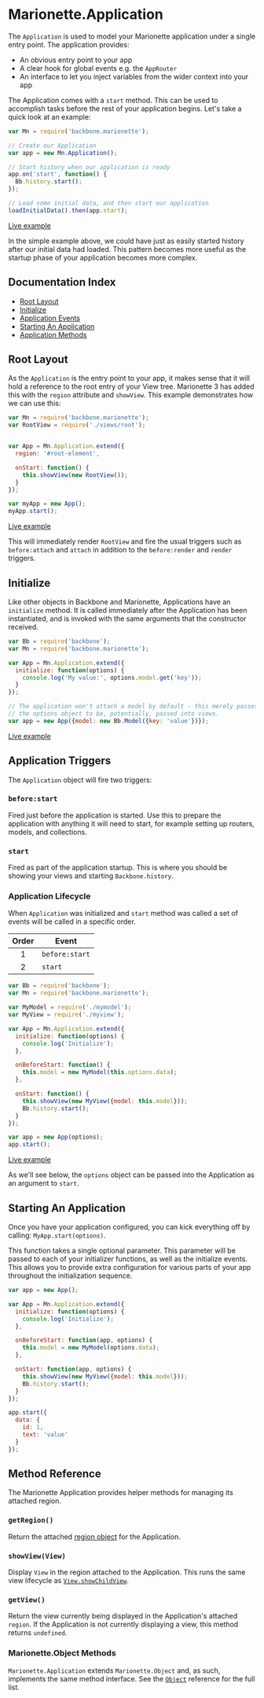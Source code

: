 # Marionette.Application

The `Application` is used to model your Marionette application under a single
entry point. The application provides:

* An obvious entry point to your app
* A clear hook for global events e.g. the `AppRouter`
* An interface to let you inject variables from the wider context into your app

The Application comes with a `start` method. This can be used to accomplish
tasks before the rest of your application begins. Let's take a quick look at an
example:

```javascript
var Mn = require('backbone.marionette');

// Create our Application
var app = new Mn.Application();

// Start history when our application is ready
app.on('start', function() {
  Bb.history.start();
});

// Load some initial data, and then start our application
loadInitialData().then(app.start);
```

[Live example](https://jsfiddle.net/marionettejs/kk266551/)

In the simple example above, we could have just as easily started history after
our initial data had loaded. This pattern becomes more useful as the startup
phase of your application becomes more complex.

## Documentation Index

* [Root Layout](#root-layout)
* [Initialize](#initialize)
* [Application Events](#application-events)
* [Starting An Application](#starting-an-application)
* [Application Methods](#application-methods)

## Root Layout

As the `Application` is the entry point to your app, it makes sense that it will
hold a reference to the root entry of your View tree. Marionette 3 has added
this with the `region` attribute and `showView`. This example demonstrates how
we can use this:

```javascript
var Mn = require('backbone.marionette');
var RootView = require('./views/root');


var App = Mn.Application.extend({
  region: '#root-element',

  onStart: function() {
    this.showView(new RootView());
  }
});

var myApp = new App();
myApp.start();
```

[Live example](https://jsfiddle.net/marionettejs/uzc8or6u/)

This will immediately render `RootView` and fire the usual triggers such as
`before:attach` and `attach` in addition to the `before:render` and `render`
triggers.

## Initialize

Like other objects in Backbone and Marionette, Applications have an `initialize`
method. It is called immediately after the Application has been instantiated,
and is invoked with the same arguments that the constructor received.

```javascript
var Bb = require('backbone');
var Mn = require('backbone.marionette');

var App = Mn.Application.extend({
  initialize: function(options) {
    console.log('My value:', options.model.get('key'));
  }
});

// The application won't attach a model by default - this merely passes it into
// the options object to be, potentially, passed into views.
var app = new App({model: new Bb.Model({key: 'value'})});
```

[Live example](https://jsfiddle.net/marionettejs/5qsmsu2x/)

## Application Triggers

The `Application` object will fire two triggers:

### `before:start`

Fired just before the application is started. Use this to prepare the
application with anything it will need to start, for example setting up
routers, models, and collections.

### `start`

Fired as part of the application startup. This is where you should be showing
your views and starting `Backbone.history`.

### Application Lifecycle

When `Application` was initialized and `start` method was called
a set of events will be called in a specific order.

| Order |      Event      |
| :---: |-----------------|
|   1   | `before:start`  |
|   2   | `start`         |

```javascript
var Bb = require('backbone');
var Mn = require('backbone.marionette');

var MyModel = require('./mymodel');
var MyView = require('./myview');

var App = Mn.Application.extend({
  initialize: function(options) {
    console.log('Initialize');
  },

  onBeforeStart: function() {
    this.model = new MyModel(this.options.data); 
  },

  onStart: function() {
    this.showView(new MyView({model: this.model}));
    Bb.history.start();
  }
});

var app = new App(options);
app.start();
```

[Live example](https://jsfiddle.net/marionettejs/ny59rs7b/)

As we'll see below, the `options` object can be passed into the Application as an
argument to `start`.

## Starting An Application

Once you have your application configured, you can kick everything off by
calling: `MyApp.start(options)`.

This function takes a single optional parameter. This parameter will be passed
to each of your initializer functions, as well as the initialize events. This
allows you to provide extra configuration for various parts of your app throughout the
initialization sequence.

```javascript
var app = new App();

var App = Mn.Application.extend({
  initialize: function(options) {
    console.log('Initialize');
  },

  onBeforeStart: function(app, options) {
    this.model = new MyModel(options.data); 
  },

  onStart: function(app, options) {
    this.showView(new MyView({model: this.model}));
    Bb.history.start();
  }
});

app.start({
  data: {
    id: 1,
    text: 'value'
  }
});
```

## Method Reference

The Marionette Application provides helper methods for managing its attached
region.

### `getRegion()`

Return the attached [region object](./marionette.region.md) for the Application.

### `showView(View)`

Display `View` in the region attached to the Application. This runs the same
view lifecycle as [`View.showChildView`]('./marionette.view.md').

### `getView()`

Return the view currently being displayed in the Application's attached
`region`. If the Application is not currently displaying a view, this method
returns `undefined`.

### Marionette.Object Methods

`Marionette.Application` extends `Marionette.Object` and, as such, implements
the same method interface. See the [`Object`](./marionette.object.md)
reference for the full list.
